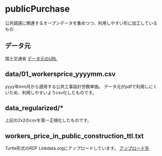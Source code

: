 # publicPurchase
公共調達に関連するオープンデータを集めつつ、利用しやすい形に加工しているもの

## データ元
国土交通省
[データ元のURL](http://www.mlit.go.jp/report/press/totikensangyo14_hh_000419.html)

## data/01_workersprice_yyyymm.csv
yyyy年mm月から適用する公共工事設計労務単価。
データ元がpdfで利用しにくいため、利用しやすいようcsv化したものです。

## data_regularized/*
上記の2x2のcsvを第一正規化したものです。

## workers_price_in_public_construction_ttl.txt
Turtle形式のRDF
Linkdata.orgにアップロードしています。
[アップロード先](http://linkdata.org/work/rdf1s3253i)